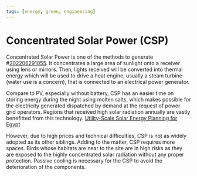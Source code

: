 ```yaml
---
tags: [energy, green, engineering]
---
```


# Concentrated Solar Power (CSP)

Concentrated Solar Power is one of the methods to generate
#[202206291055](202206291055.md). It concentrates a large area of sunlight onto
a receiver using lens or mirrors. Then, lights received will be converted into
thermal energy which will be used to drive a heat engine, usually a steam
turbine (water use is a concern), that is connected to an electrical power
generator.

Compare to PV, especially without battery, CSP has an easier time on storing
energy during the night using molten salts, which makes possible for the
electricity generated dispatched by demand at the request of power grid
operators. Regions that received high solar radiation annually are vastly
benefitted from this technology.
[Utility-Scale Solar Energy Planning for Egypt](lit/@Galal2013.md)

However, due to high prices and technical difficulties, CSP is not as widely
adopted as its other siblings. Adding to the matter, CSP requires more spaces.
Birds whose habitats are near to the site are in high risks as they are exposed
to the highly concentrated solar radiation without any proper protection.
Passive cooling is necessary for the CSP to avoid the deterioration of the
components.
